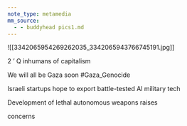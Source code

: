 ```yaml
---
note_type: metamedia
mm_source:
  - - buddyhead pics1.md
---
```


![[3342065954269262035_3342065943766745191.jpg]]

2 ’
Q inhumans of capitalism

We will all be Gaza soon #Gaza_Genocide

Israeli startups hope to export
battle-tested Al military tech

Development of lethal autonomous weapons raises

concerns


